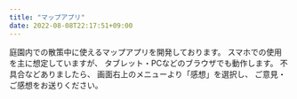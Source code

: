 ```yaml
---
title: "マップアプリ"
date: 2022-08-08T22:17:51+09:00
---
```


庭園内での散策中に使えるマップアプリを開発しております。
スマホでの使用を主に想定していますが、
タブレット・PCなどのブラウザでも動作します。
不具合などありましたら、
画面右上のメニューより「感想」を選択し、
ご意見・ご感想をお送りください。
